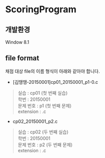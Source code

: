 # ScoringProgram

## 개발환경
Window 8.1

## file format
채점 대상 file의 이름 형식이 아래와 같아야 합니다.
- [김땡땡-20150001]cp01_20150001_p1-0.c
 > 실습 : cp01 (첫 번째 실습) <br>
 > 학번 : 20150001 <br>
 > 문제 번호 : p1 (첫 번째 문제) <br>
 > extension : .c <br>
- cp02_20150001_p2.c
 > 실습 : cp02 (두 번째 실습) <br>
 > 학번 : 20150001 <br>
 > 문제 번호 : p2 (두 번째 문제) <br>
 > extension : .c <br>
